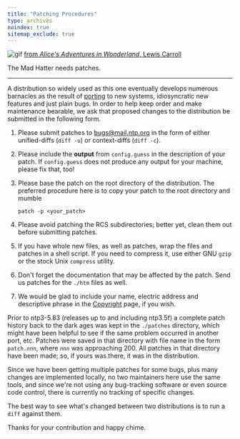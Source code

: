 ```yaml
---
title: "Patching Procedures"
type: archives
noindex: true 
sitemap_exclude: true
---
```


![gif](/documentation/pic/alice38.gif) [from _Alice's Adventures in Wonderland_, Lewis Carroll](/reflib/pictures/)

The Mad Hatter needs patches.

* * *

A distribution so widely used as this one eventually develops numerous barnacles as the result of [porting](/documentation/4.1.0/porting/) to new systems, idiosyncratic new features and just plain bugs. In order to help keep order and make maintenance bearable, we ask that proposed changes to the distribution be submitted in the following form.

1.  Please submit patches to [bugs@mail.ntp.org](mailto:bugs@mail.ntp.org) in the form of either unified-diffs (<code>diff -u</code>) or context-diffs (<code>diff -c</code>).
2.  Please include the **output** from <code>config.guess</code> in the description of your patch. If <code>config.guess</code> does not produce any output for your machine, please fix that, too!
3.  Please base the patch on the root directory of the distribution. The preferred procedure here is to copy your patch to the root directory and mumble

    `patch -p <your_patch>`

4.  Please avoid patching the RCS subdirectories; better yet, clean them out before submitting patches.
5.  If you have whole new files, as well as patches, wrap the files and patches in a shell script. If you need to compress it, use either GNU <code>gzip</code> or the stock Unix <code>compress</code> utility.
6.  Don't forget the documentation that may be affected by the patch. Send us patches for the <code>./htm</code> files as well.
7.  We would be glad to include your name, electric address and descriptive phrase in the [Copyright](/documentation/4.1.0/copyright/) page, if you wish.

Prior to ntp3-5.83 (releases up to and including ntp3.5f) a complete patch history back to the dark ages was kept in the <code>./patches</code> directory, which might have been helpful to see if the same problem occurred in another port, etc. Patches were saved in that directory with file name in the form <code>patch._nnn_</code>, where <code>_nnn_</code> was approaching 200. All patches in that directory have been made; so, if yours was there, it was in the distribution.

Since we have been getting multiple patches for some bugs, plus many changes are implemented locally, no two maintainers here use the same tools, and since we're not using any bug-tracking software or even source code control, there is currently no tracking of specific changes.

The best way to see what's changed between two distributions is to run a <code>diff</code> against them.

Thanks for your contribution and happy chime.